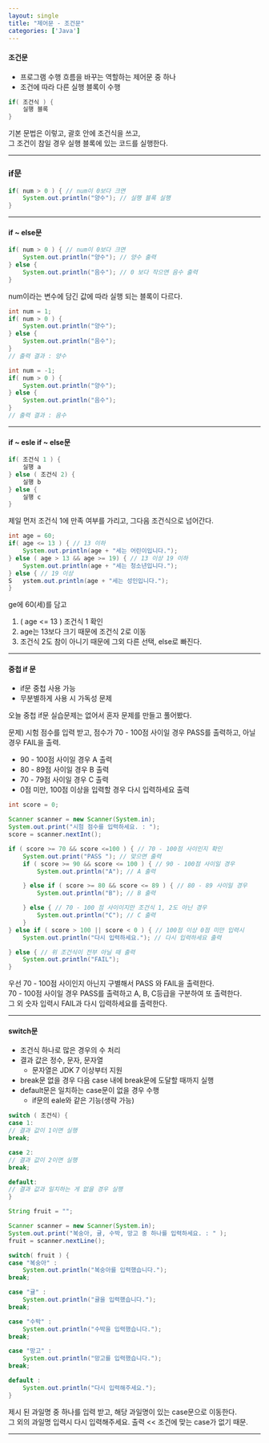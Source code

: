 ```yaml
---
layout: single
title: "제어문 - 조건문"
categories: ['Java']
---
```


#### 조건문
* 프로그램 수행 흐름을 바꾸는 역할하는 제어문 중 하나   
* 조건에 따라 다른 실행 블록이 수행   
   
``` java
if( 조건식 ) {
    실행 블록
}
```   
기본 문법은 이렇고, 괄호 안에 조건식을 쓰고,   
그 조건이 참일 경우 실행 블록에 있는 코드를 실행한다.   
   
***
### if문   
``` java
if( num > 0 ) { // num이 0보다 크면
    System.out.println("양수"); // 실행 블록 실행
}
```   
   
***
#### if ~ else문
``` java
if( num > 0 ) { // num이 0보다 크면
    System.out.println("양수"); // 양수 출력
} else {
    System.out.println("음수"); // 0 보다 작으면 음수 출력
}
```   
num이라는 변수에 담긴 값에 따라 실행 되는 블록이 다르다.   
   
``` java
int num = 1;
if( num > 0 ) {
    System.out.println("양수");
} else {
    System.out.println("음수");
}
// 출력 결과 : 양수
```   
``` java
int num = -1;
if( num > 0 ) {
    System.out.println("양수");
} else {
    System.out.println("음수");
}
// 출력 결과 : 음수
```   
   
***
#### if ~ esle if ~ else문
``` java
if( 조건식 1 ) {
    실행 a
} else ( 조건식 2) {
    실행 b
} else {
    실행 c
}
```   
제일 먼저 조건식 1에 만족 여부를 가리고, 그다음 조건식으로 넘어간다.   
   
``` java
int age = 60;
if( age <= 13 ) { // 13 이하
    System.out.println(age + "세는 어린이입니다.");
} else ( age > 13 && age >= 19) { // 13 이상 19 이하
    System.out.println(age + "세는 청소년입니다.");
} else { // 19 이상
S   ystem.out.println(age + "세는 성인입니다.");
}
```   
   
ge에 60(세)를 담고   
1) ( age <= 13 ) 조건식 1 확인   
2) age는 13보다 크기 때문에 조건식 2로 이동   
3) 조건식 2도 참이 아니기 때문에 그외 다른 선택, else로 빠진다.   
   
***
#### 중첩 if 문
* if문 중첩 사용 가능   
* 무분별하게 사용 시 가독성 문제   
   
오늘 중첩 if문 실습문제는 없어서 혼자 문제를 만들고 풀어봤다.   
   
문제) 시험 점수를 입력 받고, 점수가 70 - 100점 사이일 경우 PASS를 출력하고, 아닐 경우 FAIL을 출력.   
* 90 - 100점 사이일 경우 A 출력   
* 80 - 89점 사이일 경우 B 출력   
* 70 - 79점 사이일 경우 C 출력   
* 0점 미만, 100점 이상을 입력할 경우 다시 입력하세요 출력   
   
``` java
int score = 0;

Scanner scanner = new Scanner(System.in);
System.out.print("시험 점수를 입력하세요. : ");
score = scanner.nextInt();

if ( score >= 70 && score <=100 ) { // 70 - 100점 사이인지 확인
    System.out.print("PASS "); // 맞으면 출력
    if ( score >= 90 && score <= 100 ) { // 90 - 100점 사이일 경우
        System.out.println("A"); // A 출력

    } else if ( score >= 80 && score <= 89 ) { // 80 - 89 사이일 경우
        System.out.println("B"); // B 출력

    } else { // 70 - 100 점 사이이지만 조건식 1, 2도 아닌 경우
        System.out.println("C"); // C 출력
    }
} else if ( score > 100 || score < 0 ) { // 100점 이상 0점 미만 입력시
    System.out.println("다시 입력하세요."); // 다시 입력하세요 출력

} else { // 위 조건식이 전부 아닐 때 출력
    System.out.println("FAIL");
}
```     
우선 70 - 100점 사이인지 아닌지 구별해서 PASS 와 FAIL을 출력한다.   
70 - 100점 사이일 경우 PASS를 출력하고 A, B, C등급을 구분하여 또 출력한다.   
그 외 숫자 입력시 FAIL과 다시 입력하세요를 출력한다.   
   
***
#### switch문
* 조건식 하나로 많은 경우의 수 처리   
* 결과 값은 정수, 문자, 문자열   
    * 문자열은 JDK 7 이상부터 지원   
* break문 없을 경우 다음 case 내에 break문에 도달할 때까지 실행   
* default문은 일치하는 case문이 없을 경우 수행   
    * if문의 eale와 같은 기능(생략 가능)   
   
``` java
switch ( 조건식) {
case 1:
// 결과 값이 1이면 실행
break;

case 2:
// 결과 값이 2이면 실행
break;

default:
// 결과 값과 일치하는 게 없을 경우 실행
}
```   
``` java
String fruit = "";

Scanner scanner = new Scanner(System.in);
System.out.print("복숭아, 귤, 수박, 망고 중 하나를 입력하세요. : " );
fruit = scanner.nextLine();

switch( fruit ) {
case "복숭아" :
    System.out.println("복숭아를 입력했습니다.");
break;

case "귤" :
    System.out.println("귤을 입력했습니다.");
break;

case "수박" :
    System.out.println("수박을 입력했습니다.");
break;

case "망고" :
    System.out.println("망고를 입력했습니다.");
break;

default :
    System.out.println("다시 입력해주세요.");
}
```   
제시 된 과일명 중 하나를 입력 받고, 해당 과일명이 있는 case문으로 이동한다.   
그 외의 과일명 입력시 다시 입력해주세요. 출력 << 조건에 맞는 case가 없기 때문.   
   
***
